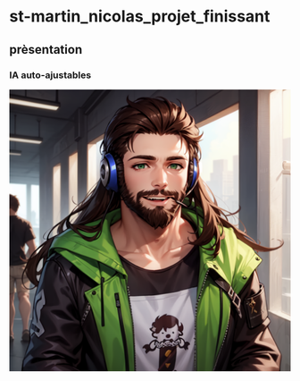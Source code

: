 # st-martin_nicolas_projet_finissant
## prèsentation
###  IA auto-ajustables

![moi en anime](images/presentation/me_8.png)

